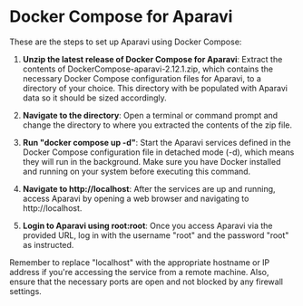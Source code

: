 # Docker Compose for Aparavi

These are the steps to set up Aparavi using Docker Compose:

1. **Unzip the latest release of Docker Compose for Aparavi**: Extract the contents of DockerCompose-aparavi-2.12.1.zip, which contains the necessary Docker Compose configuration files for Aparavi, to a directory of your choice. This directory with be populated with Aparavi data so it should be sized accordingly.

2. **Navigate to the directory**: Open a terminal or command prompt and change the directory to where you extracted the contents of the zip file.

3. **Run "docker compose up -d"**: Start the Aparavi services defined in the Docker Compose configuration file in detached mode (-d), which means they will run in the background. Make sure you have Docker installed and running on your system before executing this command.

4. **Navigate to http://localhost**: After the services are up and running, access Aparavi by opening a web browser and navigating to http://localhost.

5. **Login to Aparavi using root:root**: Once you access Aparavi via the provided URL, log in with the username "root" and the password "root" as instructed.

Remember to replace "localhost" with the appropriate hostname or IP address if you're accessing the service from a remote machine. Also, ensure that the necessary ports are open and not blocked by any firewall settings.
